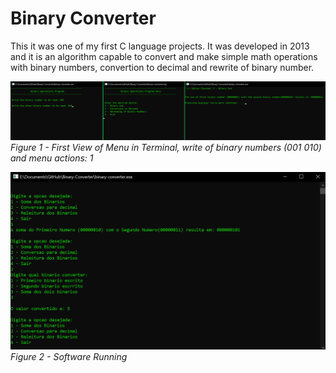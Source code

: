 # Binary Converter

This it was one of my first C language projects. It was developed in 2013 and it is an algorithm capable to convert and make simple math operations with binary numbers, convertion to decimal and rewrite of binary number.

![First View of Menu](https://raw.githubusercontent.com/joaonetocz/Binary-Converter/main/images/img-1.png)
_Figure 1 - First View of Menu in Terminal, write of binary numbers (001 010) and menu actions: 1_



![First View of Menu](https://raw.githubusercontent.com/joaonetocz/Binary-Converter/main/images/running.png)
_Figure 2 - Software Running_
